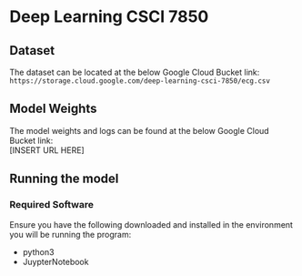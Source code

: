 # Deep Learning CSCI 7850

## Dataset
The dataset can be located at the below Google Cloud Bucket link:<br>
```https://storage.cloud.google.com/deep-learning-csci-7850/ecg.csv```

## Model Weights
The model weights and logs can be found at the below Google Cloud Bucket link:<br>
[INSERT URL HERE]

## Running the model
### Required Software
Ensure you have the following downloaded and installed in the environment you will be running the program:<br>
* python3
* JuypterNotebook

